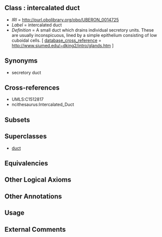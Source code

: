 
## Class : intercalated duct

 * *IRI* = http://purl.obolibrary.org/obo/UBERON_0014725
 * *Label* = intercalated duct
 * *Definition* = A small duct which drains individual secretory units.  These are usually inconspicuous, lined by a simple epithelium consisting of low cuboidal cells. [ [database_cross_reference](../../ef/oboInOwl#hasDbXref.md) = http://www.siumed.edu/~dking2/intro/glands.htm ]

## Synonyms

 * secretory duct

## Cross-references

 * UMLS:C1512817
 * ncithesaurus:Intercalated_Duct

## Subsets


## Superclasses

 * [duct](../../UBERON/58/UBERON_0000058.md)

## Equivalencies


## Other Logical Axioms


## Other Annotations


## Usage


## External Comments

